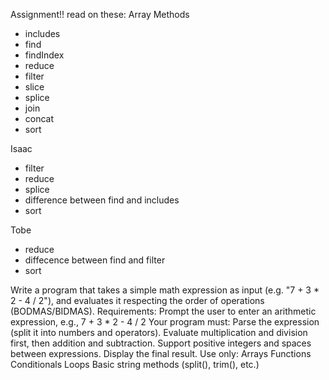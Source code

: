 Assignment!! read on these:
Array Methods
  - includes
  - find
  - findIndex
  - reduce
  - filter
  - slice
  - splice
  - join
  - concat
  - sort

  Isaac 
   - filter
   - reduce
   - splice
   - difference between find and includes
   - sort

  Tobe 
  - reduce
  - diffecence between find and filter
  - sort





















Write a program that takes a simple math expression as input (e.g. "7 + 3 * 2 - 4 / 2"), and evaluates it respecting the order of operations (BODMAS/BIDMAS).
Requirements:
Prompt the user to enter an arithmetic expression, e.g.,
7 + 3 * 2 - 4 / 2
Your program must:
Parse the expression (split it into numbers and operators).
Evaluate multiplication and division first, then addition and subtraction.
Support positive integers and spaces between expressions.
Display the final result.
Use only:
Arrays
Functions
Conditionals
Loops
Basic string methods (split(), trim(), etc.)
